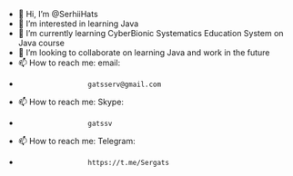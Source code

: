 - 👋 Hi, I’m @SerhiiHats
- 👀 I’m interested in learning Java
- 🌱 I’m currently learning CyberBionic Systematics Education System on Java course
- 💞️ I’m looking to collaborate on learning Java and work in the future
- 📫 How to reach me:  email: 
-                      gatsserv@gmail.com
- 📫 How to reach me:  Skype:               
-                      gatssv
- 📫 How to reach me:  Telegram:     
-                      https://t.me/Sergats

<!---
SerhiiHats/SerhiiHats is a ✨ special ✨ repository because its `README.md` (this file) appears on your GitHub profile.
You can click the Preview link to take a look at your changes.
--->
